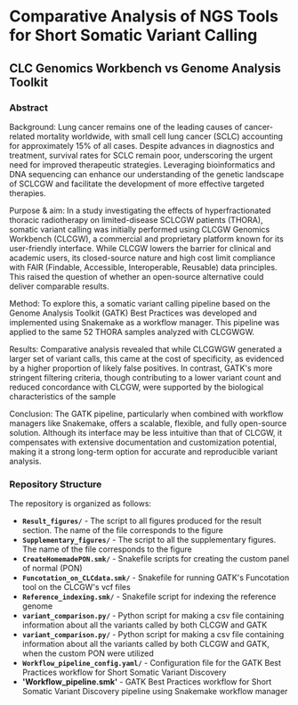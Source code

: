 # Comparative Analysis of NGS Tools for Short Somatic Variant Calling
## CLC Genomics Workbench vs Genome Analysis Toolkit

### Abstract

Background: Lung cancer remains one of the leading causes of cancer-related mortality worldwide, with small cell lung cancer (SCLC) accounting for approximately 15% of all cases. Despite advances in diagnostics and treatment, survival rates for SCLC remain poor, underscoring the urgent need for improved therapeutic strategies. Leveraging bioinformatics and DNA sequencing can enhance our understanding of the genetic landscape of SCLCGW and facilitate the development of more effective targeted therapies.

Purpose & aim: In a study investigating the effects of hyperfractionated thoracic radiotherapy on limited-disease SCLCGW patients (THORA), somatic variant calling was initially performed using CLCGW Genomics Workbench (CLCGW), a commercial and proprietary platform known for its user-friendly interface. While CLCGW lowers the barrier for clinical and academic users, its closed-source nature and high cost limit compliance with FAIR (Findable, Accessible, Interoperable, Reusable) data principles. This raised the question of whether an open-source alternative could deliver comparable results. 

Method: To explore this, a somatic variant calling pipeline based on the Genome Analysis Toolkit (GATK) Best Practices was developed and implemented using Snakemake as a workflow manager. This pipeline was applied to the same 52 THORA samples analyzed with CLCGWGW.

Results: Comparative analysis revealed that while CLCGWGW generated a larger set of variant calls, this came at the cost of specificity, as evidenced by a higher proportion of likely false positives. In contrast, GATK's more stringent filtering criteria, though contributing to a lower variant count and reduced concordance with CLCGW, were supported by the biological characteristics of the sample

Conclusion: The GATK pipeline, particularly when combined with workflow managers like Snakemake, offers a scalable, flexible, and fully open-source solution. Although its interface may be less intuitive than that of CLCGW, it compensates with extensive documentation and customization potential, making it a strong long-term option for accurate and reproducible variant analysis.

### Repository Structure
The repository is organized as follows:

- **`Result_figures/`** - The script to all figures produced for the result section. The name of the file corresponds to the figure 
- **`Supplementary_figures/`** - The script to all the supplementary figures. The name of the file corresponds to the figure
- **`CreateHomemadePON.smk/`** - Snakefile scripts for creating the custom panel of normal (PON)
- **`Funcotation_on_CLCdata.smk/`** - Snakefile for running GATK's Funcotation tool on the CLCGW's vcf files
- **`Reference_indexing.smk/`** - Snakefile script for indexing the reference genome
- **`variant_comparison.py/`** - Python script for making a csv file containing information about all the variants called by both CLCGW and GATK
- **`variant_comparison.py/`** - Python script for making a csv file containing information about all the variants called by both CLCGW and GATK, when the custom PON were utilized
- **`Workflow_pipeline_config.yaml/`** - Configuration file for the GATK Best Practices workflow for Short Somatic Variant Discovery
- **'Workflow_pipeline.smk'** - GATK Best Practices workflow for Short Somatic Variant Discovery pipeline using Snakemake workflow manager

